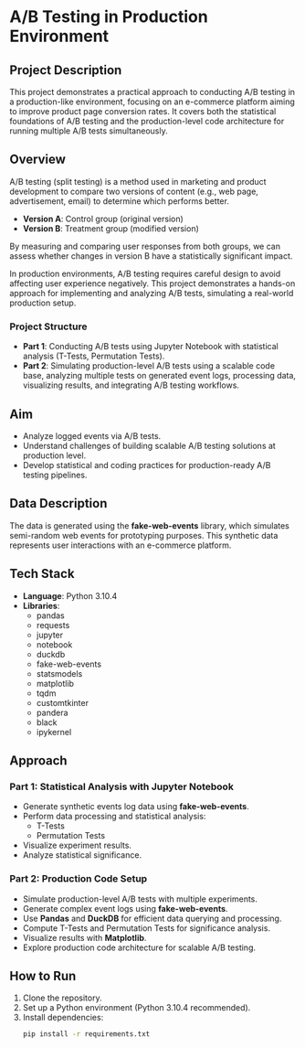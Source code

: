# A/B Testing in Production Environment

## Project Description

This project demonstrates a practical approach to conducting A/B testing in a production-like environment, focusing on an e-commerce platform aiming to improve product page conversion rates. It covers both the statistical foundations of A/B testing and the production-level code architecture for running multiple A/B tests simultaneously.

## Overview

A/B testing (split testing) is a method used in marketing and product development to compare two versions of content (e.g., web page, advertisement, email) to determine which performs better. 

- **Version A**: Control group (original version)
- **Version B**: Treatment group (modified version)

By measuring and comparing user responses from both groups, we can assess whether changes in version B have a statistically significant impact.

In production environments, A/B testing requires careful design to avoid affecting user experience negatively. This project demonstrates a hands-on approach for implementing and analyzing A/B tests, simulating a real-world production setup.

### Project Structure

- **Part 1**: Conducting A/B tests using Jupyter Notebook with statistical analysis (T-Tests, Permutation Tests).
- **Part 2**: Simulating production-level A/B tests using a scalable code base, analyzing multiple tests on generated event logs, processing data, visualizing results, and integrating A/B testing workflows.

## Aim

- Analyze logged events via A/B tests.
- Understand challenges of building scalable A/B testing solutions at production level.
- Develop statistical and coding practices for production-ready A/B testing pipelines.

## Data Description

The data is generated using the **fake-web-events** library, which simulates semi-random web events for prototyping purposes. This synthetic data represents user interactions with an e-commerce platform.

## Tech Stack

- **Language**: Python 3.10.4
- **Libraries**:
  - pandas
  - requests
  - jupyter
  - notebook
  - duckdb
  - fake-web-events
  - statsmodels
  - matplotlib
  - tqdm
  - customtkinter
  - pandera
  - black
  - ipykernel

## Approach

### Part 1: Statistical Analysis with Jupyter Notebook
- Generate synthetic events log data using **fake-web-events**.
- Perform data processing and statistical analysis:
  - T-Tests
  - Permutation Tests
- Visualize experiment results.
- Analyze statistical significance.

### Part 2: Production Code Setup
- Simulate production-level A/B tests with multiple experiments.
- Generate complex event logs using **fake-web-events**.
- Use **Pandas** and **DuckDB** for efficient data querying and processing.
- Compute T-Tests and Permutation Tests for significance analysis.
- Visualize results with **Matplotlib**.
- Explore production code architecture for scalable A/B testing.

## How to Run

1. Clone the repository.
2. Set up a Python environment (Python 3.10.4 recommended).
3. Install dependencies:
   ```bash
   pip install -r requirements.txt
